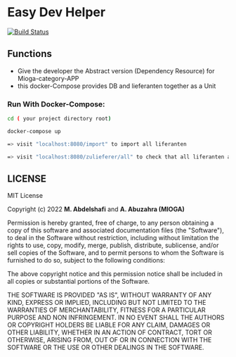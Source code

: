 # Easy Dev Helper

[![Build Status](https://travis-ci.org/joemccann/dillinger.svg?branch=master)](https://travis-ci.org/joemccann/dillinger)

## Functions

- Give the developer the Abstract version (Dependency Resource) for Mioga-category-APP 
- this docker-Compose provides  DB and lieferanten together as a Unit




### Run With Docker-Compose:


```sh
cd ( your project directory root)  
```

```sh
docker-compose up 
```

```sh
=> visit "localhost:8080/import" to import all liferanten  
```

```sh
=> visit "localhost:8080/zulieferer/all" to check that all liferanten are imported  
```




## LICENSE

MIT License

Copyright (c) 2022  **M. Abdelshafi**  and **A. Abuzahra (MIOGA)**

Permission is hereby granted, free of charge, to any person obtaining a copy of this software and associated
documentation files (the "Software"), to deal in the Software without restriction, including without limitation the
rights to use, copy, modify, merge, publish, distribute, sublicense, and/or sell copies of the Software, and to permit
persons to whom the Software is furnished to do so, subject to the following conditions:

The above copyright notice and this permission notice shall be included in all copies or substantial portions of the
Software.

THE SOFTWARE IS PROVIDED "AS IS", WITHOUT WARRANTY OF ANY KIND, EXPRESS OR IMPLIED, INCLUDING BUT NOT LIMITED TO THE
WARRANTIES OF MERCHANTABILITY, FITNESS FOR A PARTICULAR PURPOSE AND NON INFRINGEMENT. IN NO EVENT SHALL THE AUTHORS OR
COPYRIGHT HOLDERS BE LIABLE FOR ANY CLAIM, DAMAGES OR OTHER LIABILITY, WHETHER IN AN ACTION OF CONTRACT, TORT OR
OTHERWISE, ARISING FROM, OUT OF OR IN CONNECTION WITH THE SOFTWARE OR THE USE OR OTHER DEALINGS IN THE SOFTWARE.


[//]: # (These are reference links used in the body of this note and get stripped out when the markdown processor does its job. There is no need to format nicely because it shouldn't be seen. Thanks SO - http://stackoverflow.com/questions/4823468/store-comments-in-markdown-syntax)

[dill]: <https://github.com/joemccann/dillinger>

[git-repo-url]: <https://github.com/joemccann/dillinger.git>

[john gruber]: <http://daringfireball.net>

[df1]: <http://daringfireball.net/projects/markdown/>

[markdown-it]: <https://github.com/markdown-it/markdown-it>

[Ace Editor]: <http://ace.ajax.org>

[node.js]: <http://nodejs.org>

[Twitter Bootstrap]: <http://twitter.github.com/bootstrap/>

[jQuery]: <http://jquery.com>

[@tjholowaychuk]: <http://twitter.com/tjholowaychuk>

[express]: <http://expressjs.com>

[AngularJS]: <http://angularjs.org>

[Gulp]: <http://gulpjs.com>

[PlDb]: <https://github.com/joemccann/dillinger/tree/master/plugins/dropbox/README.md>

[PlGh]: <https://github.com/joemccann/dillinger/tree/master/plugins/github/README.md>

[PlGd]: <https://github.com/joemccann/dillinger/tree/master/plugins/googledrive/README.md>

[PlOd]: <https://github.com/joemccann/dillinger/tree/master/plugins/onedrive/README.md>

[PlMe]: <https://github.com/joemccann/dillinger/tree/master/plugins/medium/README.md>

[PlGa]: <https://github.com/RahulHP/dillinger/blob/master/plugins/googleanalytics/README.md>
